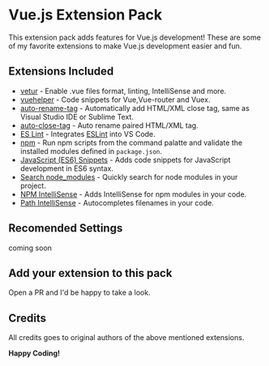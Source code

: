 # Vue.js Extension Pack

This extension pack adds features for Vue.js development! These are some of my favorite extensions to make Vue.js development easier and fun.

## Extensions Included

* [vetur](https://marketplace.visualstudio.com/items?itemName=octref.vetur) - Enable .vue files format, linting, IntelliSense and more.
* [vuehelper](https://marketplace.visualstudio.com/items?itemName=oysun.vuehelper) - Code snippets for Vue,Vue-router and Vuex.
* [auto-rename-tag](https://marketplace.visualstudio.com/items?itemName=formulahendry.auto-rename-tag) - Automatically add HTML/XML close tag, same as Visual Studio IDE or Sublime Text.
* [auto-close-tag](https://marketplace.visualstudio.com/items?itemName=formulahendry.auto-close-tag) - Auto rename paired HTML/XML tag.
* [ES Lint](https://marketplace.visualstudio.com/items?itemName=dbaeumer.vscode-eslint) - Integrates [ESLint](http://eslint.org/) into VS Code.
* [npm](https://marketplace.visualstudio.com/items?itemName=eg2.vscode-npm-script) - Run npm scripts from the command palatte and validate the installed modules defined in `package.json`.
* [JavaScript (ES6) Snippets](https://marketplace.visualstudio.com/items?itemName=xabikos.JavaScriptSnippets) - Adds code snippets for JavaScript development in ES6 syntax.
* [Search node_modules](https://marketplace.visualstudio.com/items?itemName=jasonnutter.search-node-modules) - Quickly search for node modules in your project.
* [NPM IntelliSense](https://marketplace.visualstudio.com/items?itemName=christian-kohler.npm-intellisense) - Adds IntelliSense for npm modules in your code.
* [Path IntelliSense](https://marketplace.visualstudio.com/items?itemName=christian-kohler.path-intellisense) - Autocompletes filenames in your code.

## Recomended Settings

coming soon

## Add your extension to this pack

Open a PR and I'd be happy to take a look.

## Credits

All credits goes to original authors of the above mentioned extensions.

**Happy Coding!**
